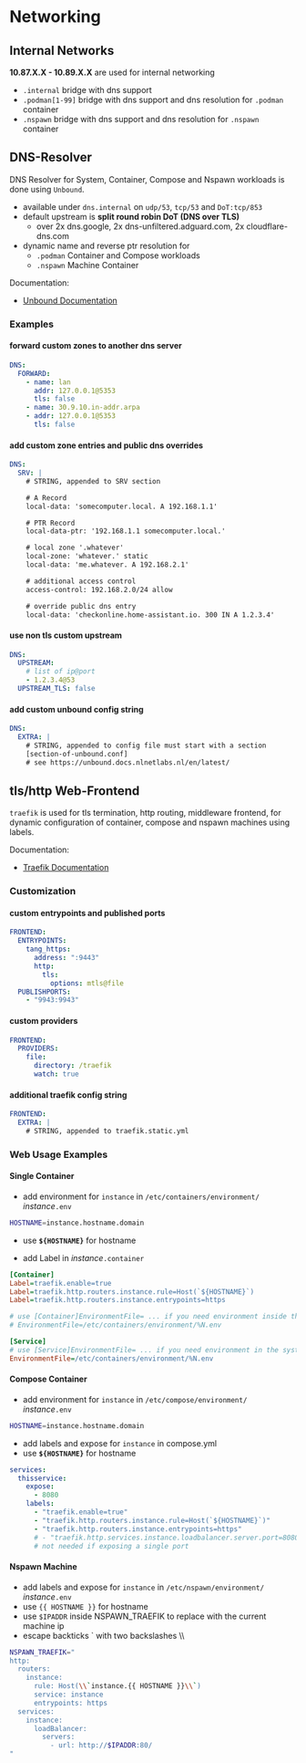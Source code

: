 # Networking

## Internal Networks

**10.87.X.X - 10.89.X.X** are used for internal networking

- `.internal` bridge with dns support
- `.podman[1-99]` bridge with dns support and dns resolution for `.podman` container
- `.nspawn` bridge with dns support and dns resolution for `.nspawn` container

## DNS-Resolver

DNS Resolver for System, Container, Compose and Nspawn workloads is done using `Unbound`.

- available under `dns.internal` on `udp/53`, `tcp/53` and `DoT:tcp/853`
- default upstream is **split round robin DoT (DNS over TLS)**
    - over 2x dns.google, 2x dns-unfiltered.adguard.com, 2x cloudflare-dns.com
- dynamic name and reverse ptr resolution for
    - `.podman` Container and Compose workloads
    - `.nspawn` Machine Container

Documentation:

- [Unbound Documentation](https://unbound.docs.nlnetlabs.nl/en/latest/)

### Examples

#### forward custom zones to another dns server

```yaml
DNS:
  FORWARD:
    - name: lan
      addr: 127.0.0.1@5353
      tls: false
    - name: 30.9.10.in-addr.arpa
    - addr: 127.0.0.1@5353
      tls: false
```

#### add custom zone entries and public dns overrides

```yaml
DNS:
  SRV: |
    # STRING, appended to SRV section

    # A Record
    local-data: 'somecomputer.local. A 192.168.1.1'

    # PTR Record
    local-data-ptr: '192.168.1.1 somecomputer.local.'

    # local zone '.whatever'
    local-zone: 'whatever.' static
    local-data: 'me.whatever. A 192.168.2.1'

    # additional access control
    access-control: 192.168.2.0/24 allow

    # override public dns entry
    local-data: 'checkonline.home-assistant.io. 300 IN A 1.2.3.4'

```

#### use non tls custom upstream

```yaml
DNS:
  UPSTREAM:
    # list of ip@port
    - 1.2.3.4@53
  UPSTREAM_TLS: false
```

#### add custom unbound config string

```yaml
DNS:
  EXTRA: |
    # STRING, appended to config file must start with a section
    [section-of-unbound.conf]
    # see https://unbound.docs.nlnetlabs.nl/en/latest/

```

## tls/http Web-Frontend

`traefik` is used for tls termination, http routing, middleware frontend,
for dynamic configuration of container, compose and nspawn machines using labels.

Documentation:

- [Traefik Documentation](https://doc.traefik.io/traefik/)

### Customization

#### custom entrypoints and published ports

```yaml
FRONTEND:
  ENTRYPOINTS:
    tang_https:
      address: ":9443"
      http:
        tls:
          options: mtls@file
  PUBLISHPORTS:
    - "9943:9943"
```

#### custom providers

```yaml
FRONTEND:
  PROVIDERS:
    file:
      directory: /traefik
      watch: true
```

#### additional traefik config string

```yaml
FRONTEND:
  EXTRA: |
    # STRING, appended to traefik.static.yml

```

### Web Usage Examples

#### Single Container

- add environment for `instance` in `/etc/containers/environment/` *instance*`.env`

```sh
HOSTNAME=instance.hostname.domain
```

- use **`${HOSTNAME}`** for hostname

- add Label in *instance*`.container`

```ini
[Container]
Label=traefik.enable=true
Label=traefik.http.routers.instance.rule=Host(`${HOSTNAME}`)
Label=traefik.http.routers.instance.entrypoints=https

# use [Container]EnvironmentFile= ... if you need environment inside the container
# EnvironmentFile=/etc/containers/environment/%N.env

[Service]
# use [Service]EnvironmentFile= ... if you need environment in the systemd service
EnvironmentFile=/etc/containers/environment/%N.env

```

#### Compose Container

- add environment for `instance` in `/etc/compose/environment/` *instance*`.env`

```sh
HOSTNAME=instance.hostname.domain
```

- add labels and expose for `instance` in compose.yml
- use **`${HOSTNAME}`** for hostname

```yaml
services:
  thisservice:
    expose:
      - 8080
    labels:
      - "traefik.enable=true"
      - "traefik.http.routers.instance.rule=Host(`${HOSTNAME}`)"
      - "traefik.http.routers.instance.entrypoints=https"
      # - "traefik.http.services.instance.loadbalancer.server.port=8080"
      # not needed if exposing a single port
```

#### Nspawn Machine

- add labels and expose for `instance` in `/etc/nspawn/environment/` *instance*`.env`
- use `{{ HOSTNAME }}` for hostname
- use `$IPADDR` inside NSPAWN_TRAEFIK to replace with the current machine ip
- escape backticks ` with two backslashes \\\\

```sh
NSPAWN_TRAEFIK="
http:
  routers:
    instance:
      rule: Host(\\`instance.{{ HOSTNAME }}\\`)
      service: instance
      entrypoints: https
  services:
    instance:
      loadBalancer:
        servers:
          - url: http://$IPADDR:80/
"
```
